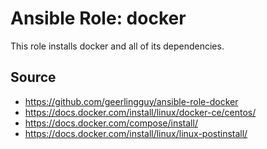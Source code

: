 # Ansible Role: docker

This role installs docker and all of its dependencies.

## Source
- https://github.com/geerlingguy/ansible-role-docker
- https://docs.docker.com/install/linux/docker-ce/centos/
- https://docs.docker.com/compose/install/
- https://docs.docker.com/install/linux/linux-postinstall/
